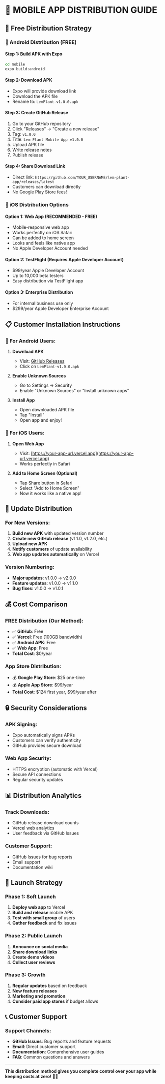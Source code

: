# 📱 **MOBILE APP DISTRIBUTION GUIDE**

## 🎯 **Free Distribution Strategy**

### **🤖 Android Distribution (FREE)**

#### **Step 1: Build APK with Expo**
```bash
cd mobile
expo build:android
```

#### **Step 2: Download APK**
- Expo will provide download link
- Download the APK file
- Rename to: `LemPlant-v1.0.0.apk`

#### **Step 3: Create GitHub Release**
1. Go to your GitHub repository
2. Click "Releases" → "Create a new release"
3. Tag: `v1.0.0`
4. Title: `Lem Plant Mobile App v1.0.0`
5. Upload APK file
6. Write release notes
7. Publish release

#### **Step 4: Share Download Link**
- Direct link: `https://github.com/YOUR_USERNAME/lem-plant-app/releases/latest`
- Customers can download directly
- No Google Play Store fees!

### **🍎 iOS Distribution Options**

#### **Option 1: Web App (RECOMMENDED - FREE)**
- Mobile-responsive web app
- Works perfectly on iOS Safari
- Can be added to home screen
- Looks and feels like native app
- No Apple Developer Account needed

#### **Option 2: TestFlight (Requires Apple Developer Account)**
- $99/year Apple Developer Account
- Up to 10,000 beta testers
- Easy distribution via TestFlight app

#### **Option 3: Enterprise Distribution**
- For internal business use only
- $299/year Apple Developer Enterprise Account

## 📋 **Customer Installation Instructions**

### **🤖 For Android Users:**

1. **Download APK**
   - Visit: [GitHub Releases](https://github.com/YOUR_USERNAME/lem-plant-app/releases/latest)
   - Click on `LemPlant-v1.0.0.apk`

2. **Enable Unknown Sources**
   - Go to Settings → Security
   - Enable "Unknown Sources" or "Install unknown apps"

3. **Install App**
   - Open downloaded APK file
   - Tap "Install"
   - Open app and enjoy!

### **🍎 For iOS Users:**

1. **Open Web App**
   - Visit: [https://your-app-url.vercel.app](https://your-app-url.vercel.app)
   - Works perfectly in Safari

2. **Add to Home Screen (Optional)**
   - Tap Share button in Safari
   - Select "Add to Home Screen"
   - Now it works like a native app!

## 🔄 **Update Distribution**

### **For New Versions:**
1. **Build new APK** with updated version number
2. **Create new GitHub release** (v1.1.0, v1.2.0, etc.)
3. **Upload new APK**
4. **Notify customers** of update availability
5. **Web app updates automatically** on Vercel

### **Version Numbering:**
- **Major updates**: v1.0.0 → v2.0.0
- **Feature updates**: v1.0.0 → v1.1.0
- **Bug fixes**: v1.0.0 → v1.0.1

## 💰 **Cost Comparison**

### **FREE Distribution (Our Method):**
- ✅ **GitHub**: Free
- ✅ **Vercel**: Free (100GB bandwidth)
- ✅ **Android APK**: Free
- ✅ **Web App**: Free
- **Total Cost**: $0/year

### **App Store Distribution:**
- 💰 **Google Play Store**: $25 one-time
- 💰 **Apple App Store**: $99/year
- **Total Cost**: $124 first year, $99/year after

## 🔒 **Security Considerations**

### **APK Signing:**
- Expo automatically signs APKs
- Customers can verify authenticity
- GitHub provides secure download

### **Web App Security:**
- HTTPS encryption (automatic with Vercel)
- Secure API connections
- Regular security updates

## 📊 **Distribution Analytics**

### **Track Downloads:**
- GitHub release download counts
- Vercel web analytics
- User feedback via GitHub Issues

### **Customer Support:**
- GitHub Issues for bug reports
- Email support
- Documentation wiki

## 🚀 **Launch Strategy**

### **Phase 1: Soft Launch**
1. **Deploy web app** to Vercel
2. **Build and release** mobile APK
3. **Test with small group** of users
4. **Gather feedback** and fix issues

### **Phase 2: Public Launch**
1. **Announce on social media**
2. **Share download links**
3. **Create demo videos**
4. **Collect user reviews**

### **Phase 3: Growth**
1. **Regular updates** based on feedback
2. **New feature releases**
3. **Marketing and promotion**
4. **Consider paid app stores** if budget allows

## 📞 **Customer Support**

### **Support Channels:**
- **GitHub Issues**: Bug reports and feature requests
- **Email**: Direct customer support
- **Documentation**: Comprehensive user guides
- **FAQ**: Common questions and answers

---

**This distribution method gives you complete control over your app while keeping costs at zero!** 🌱📱
